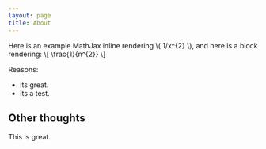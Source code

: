```yaml
---
layout: page
title: About
---
```


Here is an example MathJax inline rendering \\( 1/x^{2} \\), and here is a block rendering: 
\\[ \frac{1}{n^{2}} \\]

Reasons:
- its great.
- its a test.

## Other thoughts

This is great.
